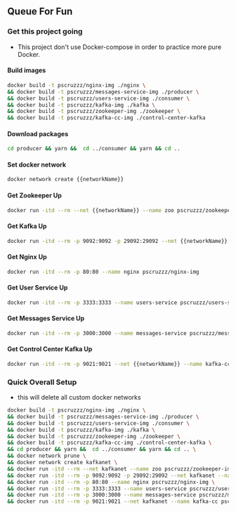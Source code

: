 ## Queue For Fun

### Get this project going

- This project don't use Docker-compose in order to practice more pure Docker.

#### Build images

``` bash
docker build -t pscruzzz/nginx-img ./nginx \
&& docker build -t pscruzzz/messages-service-img ./producer \
&& docker build -t pscruzzz/users-service-img ./consumer \
&& docker build -t pscruzzz/kafka-img ./kafka \
&& docker build -t pscruzzz/zookeeper-img ./zookeeper \
&& docker build -t pscruzzz/kafka-cc-img ./control-center-kafka
```

#### Download packages

``` bash
cd producer && yarn &&  cd ../consumer && yarn && cd ..
```

#### Set docker network

``` bash
docker network create {{networkName}}
```

#### Get Zookeeper Up

``` bash
docker run -itd --rm --net {{networkName}} --name zoo pscruzzz/zookeeper-img
```

#### Get Kafka Up

``` bash
docker run -itd --rm -p 9092:9092 -p 29092:29092 --net {{networkName}} --name kafka --add-host host.docker.internal:172.17.0.1  pscruzzz/kafka-img
```

#### Get Nginx Up

``` bash
docker run -itd --rm -p 80:80 --name nginx pscruzzz/nginx-img
```

#### Get User Service Up

``` bash
docker run -itd --rm -p 3333:3333 --name users-service pscruzzz/users-service-img
```

#### Get Messages Service Up

``` bash
docker run -itd --rm -p 3000:3000 --name messages-service pscruzzz/messages-service-img
```

#### Get Control Center Kafka Up

``` bash
docker run -itd --rm -p 9021:9021 --net {{networkName}} --name kafka-cc pscruzzz/kafka-cc-img
```

### Quick Overall Setup

- this will delete all custom docker networks

``` bash
docker build -t pscruzzz/nginx-img ./nginx \
&& docker build -t pscruzzz/messages-service-img ./producer \
&& docker build -t pscruzzz/users-service-img ./consumer \
&& docker build -t pscruzzz/kafka-img ./kafka \
&& docker build -t pscruzzz/zookeeper-img ./zookeeper \
&& docker build -t pscruzzz/kafka-cc-img ./control-center-kafka \
&& cd producer && yarn &&  cd ../consumer && yarn && cd .. \
&& docker network prune \
&& docker network create kafkanet \
&& docker run -itd --rm --net kafkanet --name zoo pscruzzz/zookeeper-img \
&& docker run -itd --rm -p 9092:9092 -p 29092:29092 --net kafkanet --name kafka --add-host host.docker.internal:172.17.0.1  pscruzzz/kafka-img \
&& docker run -itd --rm -p 80:80 --name nginx pscruzzz/nginx-img \
&& docker run -itd --rm -p 3333:3333 --name users-service pscruzzz/users-service-img \
&& docker run -itd --rm -p 3000:3000 --name messages-service pscruzzz/messages-service-img \
&& docker run -itd --rm -p 9021:9021 --net kafkanet --name kafka-cc pscruzzz/kafka-cc-img
```